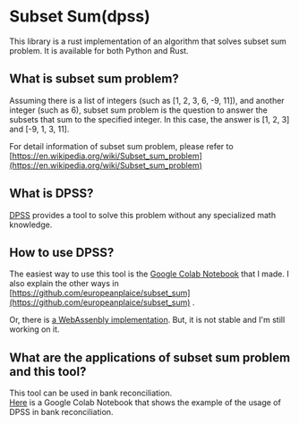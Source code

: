 # Subset Sum(dpss)
This library is a rust implementation of an algorithm that solves subset sum problem. It is available for both Python and Rust.

## What is subset sum problem?

Assuming there is a list of integers (such as [1, 2, 3, 6, -9, 11]), and another integer (such as 
6), subset sum problem is the question to answer the subsets that sum to the specified integer. In this case, the answer is [1, 2, 3] and [-9, 1, 3, 11]. 

For detail information of subset sum problem, please refer to [https://en.wikipedia.org/wiki/Subset_sum_problem](https://en.wikipedia.org/wiki/Subset_sum_problem)

## What is DPSS?
[DPSS](https://github.com/europeanplaice/subset_sum) provides a tool to solve this problem without any specialized math knowledge.

## How to use DPSS?
The easiest way to use this tool is the [Google Colab Notebook](https://colab.research.google.com/github/europeanplaice/subset_sum/blob/main/python/python_subset_sum.ipynb) that I made. I also explain the other ways in [https://github.com/europeanplaice/subset_sum](https://github.com/europeanplaice/subset_sum) .

Or, there is [a WebAssenbly implementation](find_subset.html). But, it is not stable and I'm still working on it.

## What are the applications of subset sum problem and this tool?
This tool can be used in bank reconciliation.  
[Here](https://colab.research.google.com/github/europeanplaice/subset_sum/blob/main/python/bank_reconciliation.ipynb) is a Google Colab Notebook that shows the example of the usage of DPSS in bank reconciliation.
